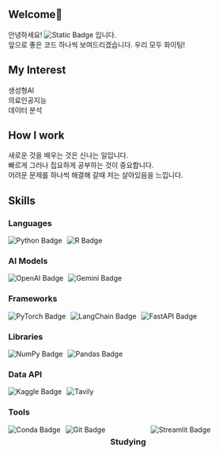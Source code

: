 ## Welcome👋
안녕하세요! <img alt="Static Badge" src="https://img.shields.io/badge/haebo9-%233793EF"> 입니다. <br />
앞으로 좋은 코드 하나씩 보여드리겠습니다.
우리 모두 화이팅! 

## My Interest
생성형AI<br />
의료인공지능<br />
데이터 분석<br />

## How I work
새로운 것을 배우는 것은 신나는 일입니다. <br />
빠르게 그러나 집요하게 공부하는 것이 중요합니다. <br />
어려운 문제를 하나씩 해결해 갈때 저는 살아있음을 느낍니다.  <br />

## Skills
### Languages
<div style="display: flex; gap: 10px; flex-wrap: wrap;">
  <img src="https://img.shields.io/badge/Python-3776AB?style=for-the-badge&logo=python&logoColor=white" alt="Python Badge">
  <img src="https://img.shields.io/badge/R-276DC3?style=for-the-badge&logo=r&logoColor=white" alt="R Badge">
</div> <br\>

### AI Models
<div style="display: flex; gap: 10px; flex-wrap: wrap;">
  <img src="https://img.shields.io/badge/OpenAI-412991?style=for-the-badge&logo=openai&logoColor=white" alt="OpenAI Badge">
  <img src="https://img.shields.io/badge/Gemini-blue?style=for-the-badge&logo=Google%20Gemini&logoColor=white" alt="Gemini Badge">
</div>

### Frameworks
<div style="display: flex; gap: 10px; flex-wrap: wrap; margin-bottom: 10px;">
  <img src="https://img.shields.io/badge/PyTorch-%23EE4C2C?style=for-the-badge&logo=pytorch&logoColor=white" alt="PyTorch Badge">
  <img src="https://img.shields.io/badge/LangChain-2196F3?style=for-the-badge&logo=langchain&logoColor=white" alt="LangChain Badge">
  <img src="https://img.shields.io/badge/FastAPI-009688?style=for-the-badge&logo=fastapi&logoColor=white" alt="FastAPI Badge">
</div>

### Libraries
<div style="display: flex; gap: 10px; flex-wrap: wrap; margin-bottom: 10px;">
  <img src="https://img.shields.io/badge/numpy-%23013243.svg?&style=for-the-badge&logo=numpy&logoColor=white" alt="NumPy Badge">
  <img src="https://img.shields.io/badge/Pandas-150458?style=for-the-badge&logo=pandas&logoColor=white" alt="Pandas Badge">
</div>

### Data API
<div style="display: flex; gap: 10px; flex-wrap: wrap;">
  <img src="https://img.shields.io/badge/Kaggle-20BEFF?style=for-the-badge&logo=kaggle&logoColor=white" alt="Kaggle Badge">
  <img src="https://img.shields.io/badge/Tavily-000000?style=for-the-badge&logo=tavily-ai&logoColor=white" alt="Tavily">
</div>

### Tools
<div style="display: flex; gap: 10px; flex-wrap: wrap;">
  <img src="https://img.shields.io/badge/Conda-44A833?style=for-the-badge&logo=anaconda&logoColor=white" alt="Conda Badge">
  <img src="https://img.shields.io/badge/Git-F05032?style=for-the-badge&logo=git&logoColor=white" alt="Git Badge">

### Studying
<div style="display: flex; gap: 10px; flex-wrap: wrap;">
  <img src="https://img.shields.io/badge/Streamlit-FF4B4B?style=for-the-badge&logo=streamlit&logoColor=white" alt="Streamlit Badge">
</div>
